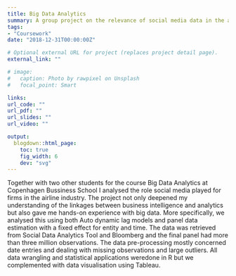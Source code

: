 ```yaml
---
title: Big Data Analytics
summary: A group project on the relevance of social media data in the airline industry
tags:
- "Coursework"
date: "2018-12-31T00:00:00Z"

# Optional external URL for project (replaces project detail page).
external_link: ""

# image:
#   caption: Photo by rawpixel on Unsplash
#   focal_point: Smart

links:
url_code: ""
url_pdf: ""
url_slides: ""
url_video: ""

output:
  blogdown::html_page:
    toc: true
    fig_width: 6
    dev: "svg"
---
```





Together with two other students for the course Big Data Analytics at Copenhagen Bussiness School I analysed the role social media played for firms in the airline industry. The project not only deepened my understanding of the linkages between business intelligence and analytics but also gave me hands-on experience with big data. More specifically, we analysed this using both Auto dynamic lag models and panel data estimation with a fixed effect for entity and time. The data was retrieved from Social Data Analytics Tool and Bloomberg and the final panel had more than three million observations. The data pre-processing mostly concerned date entries and dealing with missing observations and large outliers. All data wrangling and statistical applications weredone in R but we complemented with data visualisation using Tableau. 
